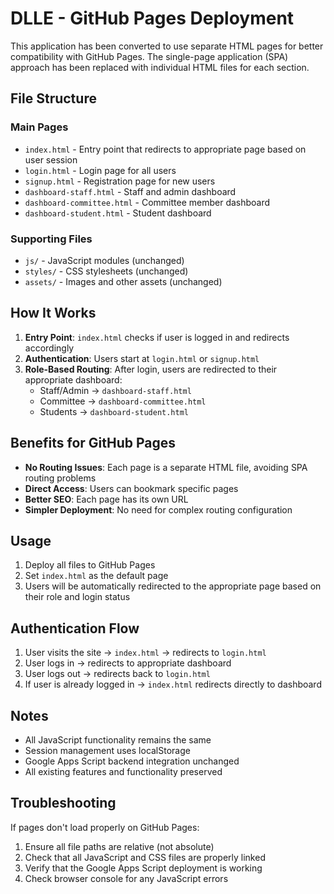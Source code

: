 # DLLE - GitHub Pages Deployment

This application has been converted to use separate HTML pages for better compatibility with GitHub Pages. The single-page application (SPA) approach has been replaced with individual HTML files for each section.

## File Structure

### Main Pages
- `index.html` - Entry point that redirects to appropriate page based on user session
- `login.html` - Login page for all users
- `signup.html` - Registration page for new users
- `dashboard-staff.html` - Staff and admin dashboard
- `dashboard-committee.html` - Committee member dashboard  
- `dashboard-student.html` - Student dashboard

### Supporting Files
- `js/` - JavaScript modules (unchanged)
- `styles/` - CSS stylesheets (unchanged)
- `assets/` - Images and other assets (unchanged)

## How It Works

1. **Entry Point**: `index.html` checks if user is logged in and redirects accordingly
2. **Authentication**: Users start at `login.html` or `signup.html`
3. **Role-Based Routing**: After login, users are redirected to their appropriate dashboard:
   - Staff/Admin → `dashboard-staff.html`
   - Committee → `dashboard-committee.html`
   - Students → `dashboard-student.html`

## Benefits for GitHub Pages

- **No Routing Issues**: Each page is a separate HTML file, avoiding SPA routing problems
- **Direct Access**: Users can bookmark specific pages
- **Better SEO**: Each page has its own URL
- **Simpler Deployment**: No need for complex routing configuration

## Usage

1. Deploy all files to GitHub Pages
2. Set `index.html` as the default page
3. Users will be automatically redirected to the appropriate page based on their role and login status

## Authentication Flow

1. User visits the site → `index.html` → redirects to `login.html`
2. User logs in → redirects to appropriate dashboard
3. User logs out → redirects back to `login.html`
4. If user is already logged in → `index.html` redirects directly to dashboard

## Notes

- All JavaScript functionality remains the same
- Session management uses localStorage
- Google Apps Script backend integration unchanged
- All existing features and functionality preserved

## Troubleshooting

If pages don't load properly on GitHub Pages:
1. Ensure all file paths are relative (not absolute)
2. Check that all JavaScript and CSS files are properly linked
3. Verify that the Google Apps Script deployment is working
4. Check browser console for any JavaScript errors 